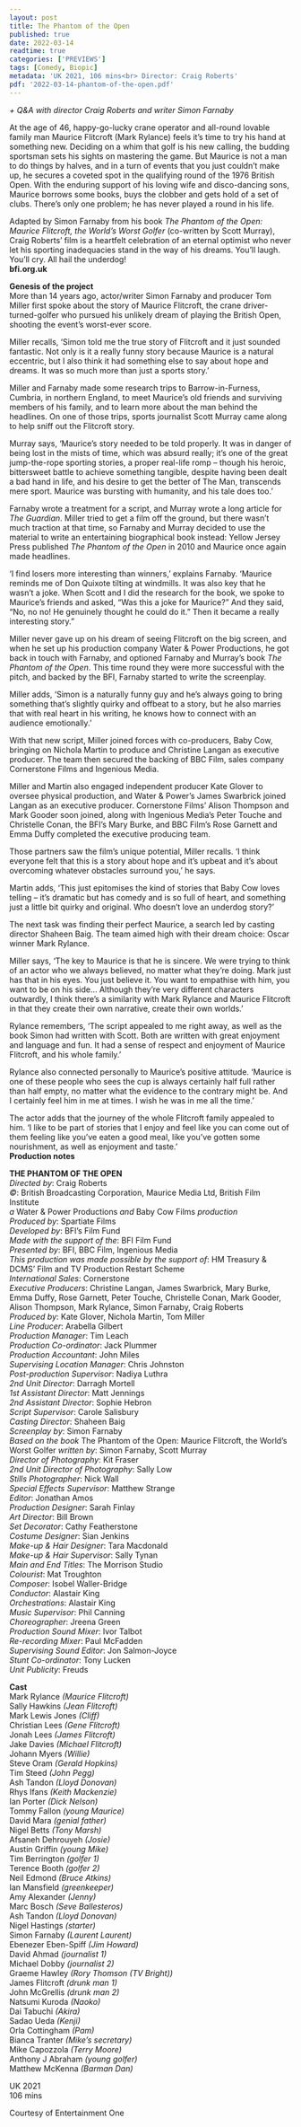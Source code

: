 ```yaml
---
layout: post
title: The Phantom of the Open
published: true
date: 2022-03-14
readtime: true
categories: ['PREVIEWS']
tags: [Comedy, Biopic]
metadata: 'UK 2021, 106 mins<br> Director: Craig Roberts'
pdf: '2022-03-14-phantom-of-the-open.pdf'
---
```


_+ Q&A with director Craig Roberts and writer Simon Farnaby_

At the age of 46, happy-go-lucky crane operator and all-round lovable family man Maurice Flitcroft (Mark Rylance) feels it’s time to try his hand at something new. Deciding on a whim that golf is his new calling, the budding sportsman sets his sights on mastering the game. But Maurice is not a man to do things by halves, and in a turn of events that you just couldn’t make up, he secures a coveted spot in the qualifying round of the 1976 British Open. With the enduring support of his loving wife and disco-dancing sons, Maurice borrows some books, buys the clobber and gets hold of a set of clubs. There’s only one problem; he has never played a round in his life.

Adapted by Simon Farnaby from his book _The Phantom of the Open: Maurice Flitcroft, the World’s Worst Golfer_ (co-written by Scott Murray), Craig Roberts’ film is a heartfelt celebration of an eternal optimist who never let his sporting inadequacies stand in the way of his dreams. You’ll laugh. You’ll cry. All hail the underdog!<br>
**bfi.org.uk**<br>

**Genesis of the project**<br>
More than 14 years ago, actor/writer Simon Farnaby and producer Tom Miller first spoke about the story of Maurice Flitcroft, the crane driver-turned-golfer who pursued his unlikely dream of playing the British Open, shooting the event’s worst-ever score.

Miller recalls, ‘Simon told me the true story of Flitcroft and it just sounded fantastic. Not only is it a really funny story because Maurice is a natural eccentric, but I also think it had something else to say about hope and dreams. It was so much more than just a sports story.’

Miller and Farnaby made some research trips to Barrow-in-Furness, Cumbria, in northern England, to meet Maurice’s old friends and surviving members of his family, and to learn more about the man behind the headlines. On one of those trips, sports journalist Scott Murray came along to help sniff out the Flitcroft story.

Murray says, ‘Maurice’s story needed to be told properly. It was in danger of being lost in the mists of time, which was absurd really; it’s one of the great jump-the-rope sporting stories, a proper real-life romp – though his heroic, bittersweet battle to achieve something tangible, despite having been dealt a bad hand in life, and his desire to get the better of The Man, transcends mere sport. Maurice was bursting with humanity, and his tale does too.’

Farnaby wrote a treatment for a script, and Murray wrote a long article for _The Guardian_. Miller tried to get a film off the ground, but there wasn’t much traction at that time, so Farnaby and Murray decided to use the material to write an entertaining biographical book instead: Yellow Jersey Press published _The Phantom of the Open_ in 2010 and Maurice once again made headlines.

‘I find losers more interesting than winners,’ explains Farnaby. ‘Maurice reminds me of Don Quixote tilting at windmills. It was also key that he wasn’t a joke. When Scott and I did the research for the book, we spoke to Maurice’s friends and asked, “Was this a joke for Maurice?” And they said, “No, no no! He genuinely thought he could do it.” Then it became a really interesting story.”

Miller never gave up on his dream of seeing Flitcroft on the big screen, and when he set up his production company Water & Power Productions, he got back in touch with Farnaby, and optioned Farnaby and Murray’s book _The Phantom of the Open_. This time round they were more successful with the pitch, and backed by the BFI, Farnaby started to write the screenplay.

Miller adds, ‘Simon is a naturally funny guy and he’s always going to bring something that’s slightly quirky and offbeat to a story, but he also marries that with real heart in his writing, he knows how to connect with an audience emotionally.’

With that new script, Miller joined forces with co-producers, Baby Cow, bringing on Nichola Martin to produce and Christine Langan as executive producer. The team then secured the backing of BBC Film, sales company Cornerstone Films and Ingenious Media.

Miller and Martin also engaged independent producer Kate Glover to oversee physical production, and Water & Power’s James Swarbrick joined Langan as an executive producer. Cornerstone Films’ Alison Thompson and Mark Gooder soon joined, along with Ingenious Media’s Peter Touche and Christelle Conan, the BFI’s Mary Burke, and BBC Film’s Rose Garnett and Emma Duffy completed the executive producing team.

Those partners saw the film’s unique potential, Miller recalls. ‘I think everyone felt that this is a story about hope and it’s upbeat and it’s about overcoming whatever obstacles surround you,’ he says.

Martin adds, ‘This just epitomises the kind of stories that Baby Cow loves telling – it’s dramatic but has comedy and is so full of heart, and something just a little bit quirky and original. Who doesn’t love an underdog story?’

The next task was finding their perfect Maurice, a search led by casting director Shaheen Baig. The team aimed high with their dream choice: Oscar winner Mark Rylance.

Miller says, ‘The key to Maurice is that he is sincere. We were trying to think of an actor who we always believed, no matter what they’re doing. Mark just has that in his eyes. You just believe it. You want to empathise with him, you want to be on his side… Although they’re very different characters outwardly, I think there’s a similarity with Mark Rylance and Maurice Flitcroft in that they create their own narrative, create their own worlds.’

Rylance remembers, ‘The script appealed to me right away, as well as the book Simon had written with Scott. Both are written with great enjoyment and language and fun. It had a sense of respect and enjoyment of Maurice Flitcroft, and his whole family.’

Rylance also connected personally to Maurice’s positive attitude. ‘Maurice is one of these people who sees the cup is always certainly half full rather than half empty, no matter what the evidence to the contrary might be. And I certainly feel him in me at times. I wish he was in me all the time.’

The actor adds that the journey of the whole Flitcroft family appealed to him. ‘I like to be part of stories that I enjoy and feel like you can come out of them feeling like you’ve eaten a good meal, like you’ve gotten some nourishment, as well as enjoyment and taste.’<br>
**Production notes**<br>

**THE PHANTOM OF THE OPEN**<br>
_Directed by_: Craig Roberts  
_©_: British Broadcasting Corporation, Maurice Media Ltd, British Film Institute  
_a_ Water & Power Productions _and_ Baby Cow  Films _production_  
_Produced by_: Spartiate Films  
_Developed by_: BFI’s Film Fund  
_Made with the support of the_: BFI Film Fund  
_Presented by_: BFI, BBC Film, Ingenious Media  
_This production was made possible by the support of_: HM Treasury & DCMS’ Film and TV Production Restart Scheme  
_International Sales_: Cornerstone  
_Executive Producers_: Christine Langan, James Swarbrick, Mary Burke, Emma Duffy, Rose Garnett, Peter Touche, Christelle Conan, Mark Gooder, Alison Thompson, Mark Rylance, Simon Farnaby, Craig Roberts  
_Produced by_: Kate Glover, Nichola Martin, Tom Miller  
_Line Producer_: Arabella Gilbert  
_Production Manager_: Tim Leach  
_Production Co-ordinator_: Jack Plummer  
_Production Accountant_: John Miles  
_Supervising Location Manager_: Chris Johnston  
_Post-production Supervisor_: Nadiya Luthra  
_2nd Unit Director_: Darragh Mortell  
_1st Assistant Director_: Matt Jennings  
_2nd Assistant Director_: Sophie Hebron  
_Script Supervisor_: Carole Salisbury  
_Casting Director_: Shaheen Baig  
_Screenplay by_: Simon Farnaby  
_Based on the book_ The Phantom of the Open: Maurice Flitcroft, the World’s Worst Golfer _written by_: Simon Farnaby, Scott Murray  
_Director of Photography_: Kit Fraser  
_2nd Unit Director of Photography_: Sally Low  
_Stills Photographer_: Nick Wall  
_Special Effects Supervisor_: Matthew Strange  
_Editor_: Jonathan Amos  
_Production Designer_: Sarah Finlay  
_Art Director_: Bill Brown  
_Set Decorator_: Cathy Featherstone  
_Costume Designer_: Sian Jenkins  
_Make-up & Hair Designer_: Tara Macdonald  
_Make-up & Hair Supervisor_: Sally Tynan  
_Main and End Titles_: The Morrison Studio  
_Colourist_: Mat Troughton  
_Composer_: Isobel Waller-Bridge  
_Conductor_: Alastair King  
_Orchestrations_: Alastair King  
_Music Supervisor_: Phil Canning  
_Choreographer_: Jreena Green  
_Production Sound Mixer_: Ivor Talbot  
_Re-recording Mixer_: Paul McFadden  
_Supervising Sound Editor_: Jon Salmon-Joyce  
_Stunt Co-ordinator_: Tony Lucken  
_Unit Publicity_: Freuds<br>

**Cast**<br>
Mark Rylance _(Maurice Flitcroft)_  
Sally Hawkins _(Jean Flitcroft)_  
Mark Lewis Jones _(Cliff)_  
Christian Lees _(Gene Flitcroft)_  
Jonah Lees _(James Flitcroft)_  
Jake Davies _(Michael Flitcroft)_  
Johann Myers _(Willie)_  
Steve Oram _(Gerald Hopkins)_  
Tim Steed _(John Pegg)_  
Ash Tandon _(Lloyd Donovan)_  
Rhys Ifans _(Keith Mackenzie)_  
Ian Porter _(Dick Nelson)_  
Tommy Fallon _(young Maurice)_  
David Mara _(genial father)_  
Nigel Betts _(Tony Marsh)_  
Afsaneh Dehrouyeh _(Josie)_  
Austin Griffin _(young Mike)_  
Tim Berrington _(golfer 1)_  
Terence Booth _(golfer 2)_  
Neil Edmond _(Bruce Atkins)_  
Ian Mansfield _(greenkeeper)_  
Amy Alexander _(Jenny)_  
Marc Bosch _(Seve Ballesteros)_  
Ash Tandon _(Lloyd Donovan)_  
Nigel Hastings _(starter)_  
Simon Farnaby _(Laurent Laurent)_  
Ebenezer Eben-Spiff _(Jim Howard)_  
David Ahmad _(journalist 1)_  
Michael Dobby _(journalist 2)_  
Graeme Hawley _(Rory Thomson (TV Bright))_  
James Flitcroft _(drunk man 1)_  
John McGrellis _(drunk man 2)_  
Natsumi Kuroda _(Naoko)_  
Dai Tabuchi _(Akira)_  
Sadao Ueda _(Kenji)_  
Orla Cottingham _(Pam)_  
Bianca Tranter _(Mike’s secretary)_  
Mike Capozzola _(Terry Moore)_  
Anthony J Abraham _(young golfer)_  
Matthew McKenna _(Barman Dan)_<br>

UK 2021<br>
106 mins<br>

Courtesy of Entertainment One<br>
<!--stackedit_data:
eyJoaXN0b3J5IjpbLTYzNDkxMDIzXX0=
-->
